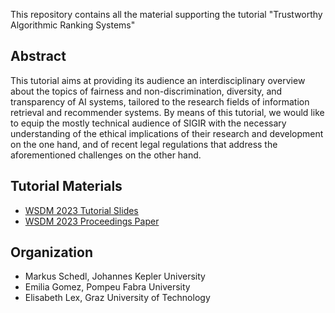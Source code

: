 This repository contains all the material supporting the tutorial "Trustworthy Algorithmic Ranking Systems"
## Abstract

This tutorial aims at providing its audience an interdisciplinary overview about the topics of fairness and non-discrimination, diversity, and transparency of AI systems, tailored to the research fields of information retrieval and recommender systems.
By means of this tutorial, we would like to equip the mostly technical audience of SIGIR with the necessary understanding of the ethical implications of their research and development on the one hand, and of recent legal regulations that address the aforementioned challenges on the other hand.

## Tutorial Materials

* [WSDM 2023 Tutorial Slides]()
* [WSDM 2023 Proceedings Paper]()

## Organization

* Markus Schedl, Johannes Kepler University
* Emilia Gomez, Pompeu Fabra University
* Elisabeth Lex, Graz University of Technology
